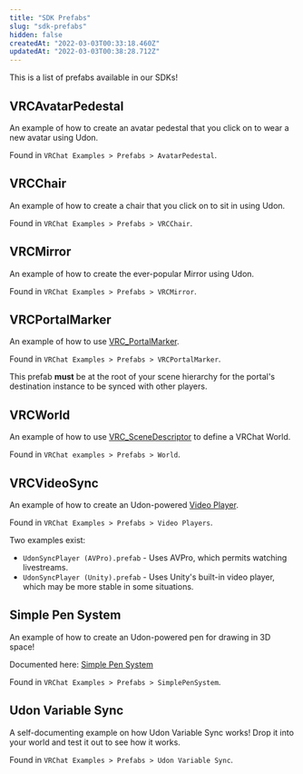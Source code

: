 ```yaml
---
title: "SDK Prefabs"
slug: "sdk-prefabs"
hidden: false
createdAt: "2022-03-03T00:33:18.460Z"
updatedAt: "2022-03-03T00:38:28.712Z"
---
```

This is a list of prefabs available in our SDKs!

## VRCAvatarPedestal
An example of how to create an avatar pedestal that you click on to wear a new avatar using Udon.

Found in `VRChat Examples > Prefabs > AvatarPedestal`.

## VRCChair
An example of how to create a chair that you click on to sit in using Udon.

Found in `VRChat Examples > Prefabs > VRCChair`.

## VRCMirror
An example of how to create the ever-popular Mirror using Udon.

Found in `VRChat Examples > Prefabs > VRCMirror`.

## VRCPortalMarker
An example of how to use [VRC_PortalMarker](/worlds/components/vrc_portalmarker).

Found in `VRChat Examples > Prefabs > VRCPortalMarker`.

This prefab **must** be at the root of your scene hierarchy for the portal's destination instance to be synced with other players.

## VRCWorld
An example of how to use [VRC_SceneDescriptor](/worlds/components/vrc_scenedescriptor) to define a VRChat World.

Found in  `VRChat examples > Prefabs > World`.

## VRCVideoSync
An example of how to create an Udon-powered [Video Player](/worlds/udon/video-players/). 

Found in `VRChat Examples > Prefabs > Video Players`.

Two examples exist:
- `UdonSyncPlayer (AVPro).prefab` - Uses AVPro, which permits watching livestreams.
- `UdonSyncPlayer (Unity).prefab` - Uses Unity's built-in video player, which may be more stable in some situations.

## Simple Pen System
An example of how to create an Udon-powered pen for drawing in 3D space!

Documented here: [Simple Pen System](/worlds/examples/udon-example-scene/simple-pen-system)

Found in `VRChat Examples > Prefabs > SimplePenSystem`.

## Udon Variable Sync
A self-documenting example on how Udon Variable Sync works! Drop it into your world and test it out to see how it works.

Found in `VRChat Examples > Prefabs > Udon Variable Sync`.